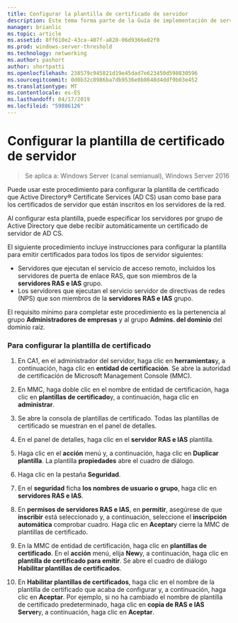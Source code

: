 ```yaml
---
title: Configurar la plantilla de certificado de servidor
description: Este tema forma parte de la Guía de implementación de servidores de certificados para las implementaciones inalámbricas y cableadas 802.1X
manager: brianlic
ms.topic: article
ms.assetid: 8ff610e2-43ca-407f-a828-06d9366e02f0
ms.prod: windows-server-threshold
ms.technology: networking
ms.author: pashort
author: shortpatti
ms.openlocfilehash: 238579c945821d19e45dad7e623450d598830596
ms.sourcegitcommit: 0d0b32c8986ba7db9536e0b8648d4ddf9b03e452
ms.translationtype: MT
ms.contentlocale: es-ES
ms.lasthandoff: 04/17/2019
ms.locfileid: "59886126"
---
```

# <a name="configure-the-server-certificate-template"></a>Configurar la plantilla de certificado de servidor

>Se aplica a: Windows Server (canal semianual), Windows Server 2016

Puede usar este procedimiento para configurar la plantilla de certificado que Active Directory&reg; Certificate Services (AD CS) usan como base para los certificados de servidor que están inscritos en los servidores de la red.  
  
Al configurar esta plantilla, puede especificar los servidores por grupo de Active Directory que debe recibir automáticamente un certificado de servidor de AD CS.   
  
El siguiente procedimiento incluye instrucciones para configurar la plantilla para emitir certificados para todos los tipos de servidor siguientes:  
  
- Servidores que ejecutan el servicio de acceso remoto, incluidos los servidores de puerta de enlace RAS, que son miembros de la **servidores RAS e IAS** grupo.  
- Los servidores que ejecutan el servicio servidor de directivas de redes (NPS) que son miembros de la **servidores RAS e IAS** grupo.  
  
El requisito mínimo para completar este procedimiento es la pertenencia al grupo **Administradores de empresas** y al grupo **Admins. del dominio** del dominio raíz.  
  
### <a name="to-configure-the-certificate-template"></a>Para configurar la plantilla de certificado  
  
1.  En CA1, en el administrador del servidor, haga clic en **herramientas**y, a continuación, haga clic en **entidad de certificación**. Se abre la autoridad de certificación de Microsoft Management Console (MMC).  
  
2.  En MMC, haga doble clic en el nombre de entidad de certificación, haga clic en **plantillas de certificado**y, a continuación, haga clic en **administrar**.  
  
3.  Se abre la consola de plantillas de certificado. Todas las plantillas de certificado se muestran en el panel de detalles.  
  
4.  En el panel de detalles, haga clic en el **servidor RAS e IAS** plantilla.  
  
5.  Haga clic en el **acción** menú y, a continuación, haga clic en **Duplicar plantilla**. La plantilla **propiedades** abre el cuadro de diálogo.  
  
6.  Haga clic en la pestaña **Seguridad**.   
  
7.  En el **seguridad** ficha **los nombres de usuario o grupo**, haga clic en **servidores RAS e IAS**.  
  
8.  En **permisos de servidores RAS e IAS**, en **permitir**, asegúrese de que **inscribir** está seleccionado y, a continuación, seleccione el **inscripción automática** comprobar cuadro. Haga clic en **Aceptar**y cierre la MMC de plantillas de certificado.  
  
9.  En la MMC de entidad de certificación, haga clic en **plantillas de certificado**. En el **acción** menú, elija **New**y, a continuación, haga clic en **plantilla de certificado para emitir**. Se abre el cuadro de diálogo **Habilitar plantillas de certificados**.  
  
10. En **Habilitar plantillas de certificados**, haga clic en el nombre de la plantilla de certificado que acaba de configurar y, a continuación, haga clic en **Aceptar**. Por ejemplo, si no ha cambiado el nombre de plantilla de certificado predeterminado, haga clic en **copia de RAS e IAS Server**y, a continuación, haga clic en **Aceptar**.  
  


